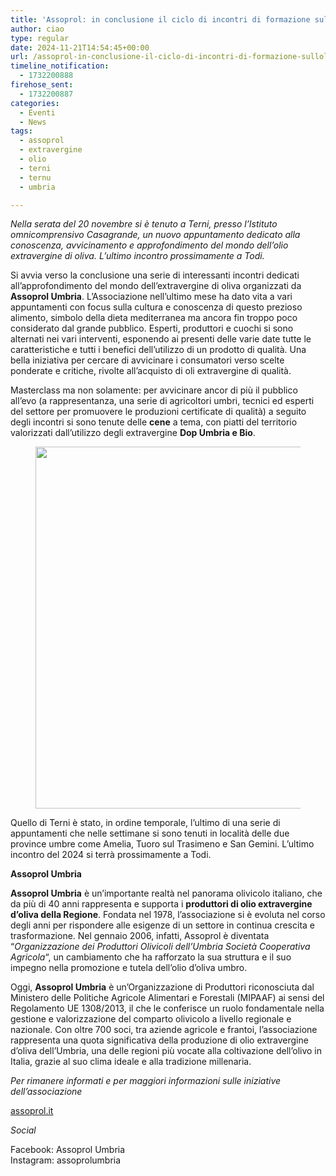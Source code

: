 ```yaml
---
title: 'Assoprol: in conclusione il ciclo di incontri di formazione sull’olio evo'
author: ciao
type: regular
date: 2024-11-21T14:54:45+00:00
url: /assoprol-in-conclusione-il-ciclo-di-incontri-di-formazione-sullolio-evo/
timeline_notification:
  - 1732200888
firehose_sent:
  - 1732200887
categories:
  - Eventi
  - News
tags:
  - assoprol
  - extravergine
  - olio
  - terni
  - ternu
  - umbria

---
```

_Nella serata del 20 novembre si è tenuto a Terni, presso l&#8217;Istituto omnicomprensivo Casagrande, un nuovo appuntamento dedicato alla conoscenza, avvicinamento e approfondimento del mondo dell&#8217;olio extravergine di oliva._ _L&#8217;ultimo incontro prossimamente a Todi._

Si avvia verso la conclusione una serie di interessanti incontri dedicati all&#8217;approfondimento del mondo dell&#8217;extravergine di oliva organizzati da **Assoprol Umbria**. L&#8217;Associazione nell&#8217;ultimo mese ha dato vita a vari appuntamenti con focus sulla cultura e conoscenza di questo prezioso alimento, simbolo della dieta mediterranea ma ancora fin troppo poco considerato dal grande pubblico. Esperti, produttori e cuochi si sono alternati nei vari interventi, esponendo ai presenti delle varie date tutte le caratteristiche e tutti i benefici dell&#8217;utilizzo di un prodotto di qualità. Una bella iniziativa per cercare di avvicinare i consumatori verso scelte ponderate e critiche, rivolte all&#8217;acquisto di oli extravergine di qualità.

Masterclass ma non solamente: per avvicinare ancor di più il pubblico all&#8217;evo (a rappresentanza, una serie di agricoltori umbri, tecnici ed esperti del settore per promuovere le produzioni certificate di qualità) a seguito degli incontri si sono tenute delle **cene** a tema, con piatti del territorio valorizzati dall&#8217;utilizzo degli extravergine **Dop Umbria e Bio**.<figure class="wp-block-image aligncenter size-large is-resized">

<img decoding="async" src="images/wp-content/uploads/2024/11/olio-evo-oliva-umbria-assoprol-alessandro-creta.jpg?w=576" alt="" class="wp-image-2860" style="width:579px;height:auto" /> </figure> 

Quello di Terni è stato, in ordine temporale, l&#8217;ultimo di una serie di appuntamenti che nelle settimane si sono tenuti in località delle due province umbre come Amelia, Tuoro sul Trasimeno e San Gemini. L&#8217;ultimo incontro del 2024 si terrà prossimamente a Todi.

**Assoprol Umbria**

**Assoprol Umbria** è un&#8217;importante realtà nel panorama olivicolo italiano, che da più di 40 anni rappresenta e supporta i **produttori di olio extravergine d&#8217;oliva della Regione**. Fondata nel 1978, l&#8217;associazione si è evoluta nel corso degli anni per rispondere alle esigenze di un settore in continua crescita e trasformazione. Nel gennaio 2006, infatti, Assoprol è diventata &#8220;_Organizzazione dei Produttori Olivicoli dell’Umbria Società Cooperativa Agricola_&#8220;, un cambiamento che ha rafforzato la sua struttura e il suo impegno nella promozione e tutela dell&#8217;olio d&#8217;oliva umbro.

Oggi, **Assoprol Umbria** è un’Organizzazione di Produttori riconosciuta dal Ministero delle Politiche Agricole Alimentari e Forestali (MIPAAF) ai sensi del Regolamento UE 1308/2013, il che le conferisce un ruolo fondamentale nella gestione e valorizzazione del comparto olivicolo a livello regionale e nazionale. Con oltre 700 soci, tra aziende agricole e frantoi, l’associazione rappresenta una quota significativa della produzione di olio extravergine d&#8217;oliva dell’Umbria, una delle regioni più vocate alla coltivazione dell&#8217;olivo in Italia, grazie al suo clima ideale e alla tradizione millenaria.

_Per rimanere informati e per maggiori informazioni sulle iniziative dell&#8217;associazione_

<a href="https://assoprol.it" target="_blank" rel="noreferrer noopener">assoprol.it</a>

_Social&nbsp;_

Facebook: Assoprol Umbria  
Instagram: assoprolumbria